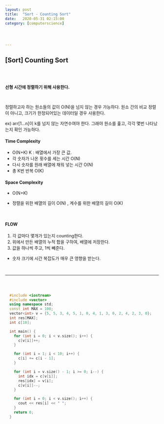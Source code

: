 ```yaml
---
layout:	post
title:	"Sort - Counting Sort"
date:	2020-05-31 02:15:00
category: [computerscience]




---
```




## [Sort] Counting Sort

<br/>

<br/>



**선형 시간에 정렬하기 위해 사용한다.** 

<br/>

정렬하고자 하는 원소들의 값이 O(N)을 넘지 않는 경우 가능하다. 원소 간의 비교 정렬이 아니고, 크기가 한정되어있는 데이터일 경우 사용한다.

ex) arr[1...n]이 k를 넘지 않는 자연수여야 한다. 그래야 원소를 훑고, 각각 몇번 나타났는지 확인 가능하다.



#### Time Complexity 

+ O(N+K)   K : 배열에서 가장 큰 값.
+ 각 숫자가 나온 횟수를 세는 시간 O(N)
+ 다시 숫자를 원래 배열에 채워 넣는 시간 O(N)
+ 총 K번 반복 O(K)

#### Space Complexity

+  O(N+K)

+ 정렬을 위한 배열의 길이 O(N) , 계수를 위한 배열의 길이 O(K)

  

<br/>

#### FLOW

1. 각 값마다 몇개가 있는지 counting한다.
2. 위에서 만든 배열의 누적 합을 구하여, 배열에 저장한다.
3. 값을 하나씩 주고, 1씩 빼준다.

+ 숫자 크기에 시간 복잡도가 매우 큰 영향을 받는다.

  

<br/>

---------------------

<br/>

``` c++

  #include <iostream>
  #include <vector>
  using namespace std;
  const int MAX = 100;
  vector<int> v = {5, 5, 3, 4, 5, 1, 0, 4, 1, 3, 0, 2, 4, 2, 3, 0};
  int res[MAX];
  int c[10];

  int main() {
    for (int i = 0; i < v.size(); i++) {
      c[v[i]]++;
    }

    for (int i = 1; i < 10; i++) {
      c[i] += c[i - 1];
    }

    for (int i = v.size() - 1; i >= 0; i--) {
      int idx = c[v[i]];
      res[idx] = v[i];
      c[v[i]]--;
    }

    for (int i = 0; i < v.size(); i++) {
      cout << res[i] << " ";
    }
    return 0;
  }

```

<br/><br/>